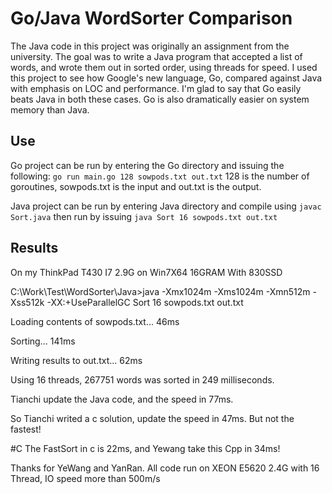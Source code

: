 # Go/Java WordSorter Comparison

The Java code in this project was originally an assignment from the university. The goal was to write a Java program that accepted a list of words, and wrote them out in sorted order, using threads for speed. I used this project to see how Google's new language, Go, compared against Java with emphasis on LOC and performance. I'm glad to say that Go easily beats Java in both these cases. Go is also dramatically easier on system memory than Java.

## Use

Go project can be run by entering the Go directory and issuing the following: `go run main.go 128 sowpods.txt out.txt`
128 is the number of goroutines, sowpods.txt is the input and out.txt is the output.

Java project can be run by entering Java directory and compile using `javac Sort.java` then run by issuing `java Sort 16 sowpods.txt out.txt`

## Results

On my ThinkPad T430 I7 2.9G on Win7X64 16GRAM With 830SSD

C:\Work\Test\WordSorter\Java>java -Xmx1024m -Xms1024m -Xmn512m -Xss512k -XX:+UseParallelGC Sort 16 sowpods.txt out.txt

Loading contents of sowpods.txt... 46ms

Sorting... 141ms

Writing results to out.txt... 62ms

Using 16 threads, 267751 words was sorted in 249 milliseconds. 

Tianchi update the Java code, and the speed in 77ms.

So Tianchi writed a c solution, update the speed in 47ms. But not the fastest!

#C
The FastSort in c is 22ms, and Yewang take this Cpp in 34ms!

Thanks for YeWang and YanRan. All code run on XEON E5620 2.4G with 16 Thread, IO speed more than 500m/s 
